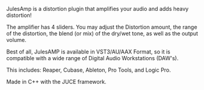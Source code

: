 JulesAmp is a distortion plugin that amplifies your audio and adds heavy distortion!

The amplifier has 4 sliders. You may adjust the Distortion amount, the range of the distortion, the blend (or mix) of the dry/wet tone,
as well as the output volume.

Best of all, JulesAMP is available in VST3/AU/AAX Format, so it is compatible with a wide range of Digital Audio Workstations (DAW's).

This includes: Reaper, Cubase, Ableton, Pro Tools, and Logic Pro.

Made in C++ with the JUCE framework.